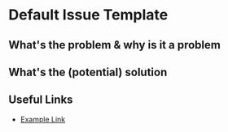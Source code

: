 # Default Issue Template

## What's the problem & why is it a problem

## What's the (potential) solution

## Useful Links

- [Example Link](https://www.youtube.com/watch?v=dQw4w9WgXcQ)
